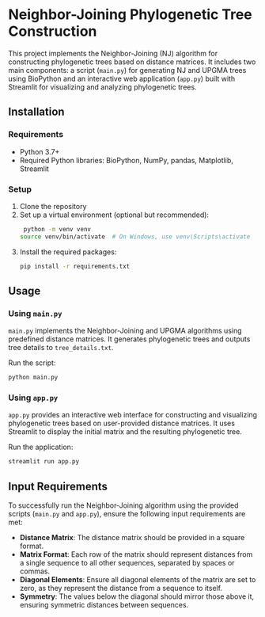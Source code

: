 # Neighbor-Joining Phylogenetic Tree Construction

This project implements the Neighbor-Joining (NJ) algorithm for constructing phylogenetic trees based on distance matrices. It includes two main components: a script (`main.py`) for generating NJ and UPGMA trees using BioPython and an interactive web application (`app.py`) built with Streamlit for visualizing and analyzing phylogenetic trees.

## Installation

### Requirements

- Python 3.7+
- Required Python libraries: BioPython, NumPy, pandas, Matplotlib, Streamlit

### Setup

1. Clone the repository
2. Set up a virtual environment (optional but recommended):
    ```bash
     python -m venv venv
    source venv/bin/activate  # On Windows, use venv\Scripts\activate  
     ```
3. Install the required packages:
   ```bash
   pip install -r requirements.txt
   ```
## Usage

### Using `main.py`

`main.py` implements the Neighbor-Joining and UPGMA algorithms using predefined distance matrices. It generates phylogenetic trees and outputs tree details to `tree_details.txt`.

Run the script:

```bash
python main.py
```
### Using `app.py`

`app.py` provides an interactive web interface for constructing and visualizing phylogenetic trees based on user-provided distance matrices. It uses Streamlit to display the initial matrix and the resulting phylogenetic tree.

Run the application:

```bash
streamlit run app.py
```

## Input Requirements

To successfully run the Neighbor-Joining algorithm using the provided scripts (`main.py` and `app.py`), ensure the following input requirements are met:

- **Distance Matrix**: The distance matrix should be provided in a square format.
- **Matrix Format**: Each row of the matrix should represent distances from a single sequence to all other sequences, separated by spaces or commas.
- **Diagonal Elements**: Ensure all diagonal elements of the matrix are set to zero, as they represent the distance from a sequence to itself.
- **Symmetry**: The values below the diagonal should mirror those above it, ensuring symmetric distances between sequences.

